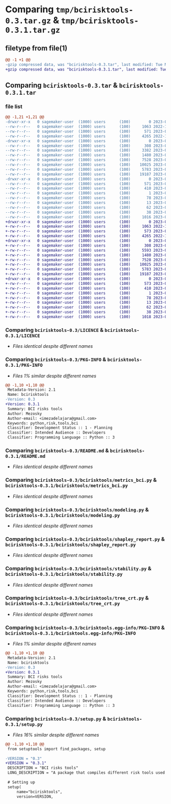 # Comparing `tmp/bcirisktools-0.3.tar.gz` & `tmp/bcirisktools-0.3.1.tar.gz`

## filetype from file(1)

```diff
@@ -1 +1 @@
-gzip compressed data, was "bcirisktools-0.3.tar", last modified: Tue May  9 16:20:46 2023, max compression
+gzip compressed data, was "bcirisktools-0.3.1.tar", last modified: Tue Jun  6 19:03:07 2023, max compression
```

## Comparing `bcirisktools-0.3.tar` & `bcirisktools-0.3.1.tar`

### file list

```diff
@@ -1,21 +1,21 @@
-drwxr-xr-x   0 sagemaker-user  (1000) users      (100)        0 2023-05-09 16:20:46.131000 bcirisktools-0.3/
--rw-r--r--   0 sagemaker-user  (1000) users      (100)     1063 2022-10-12 10:00:20.000000 bcirisktools-0.3/LICENCE
--rw-r--r--   0 sagemaker-user  (1000) users      (100)      571 2023-05-09 16:20:46.124000 bcirisktools-0.3/PKG-INFO
--rw-r--r--   0 sagemaker-user  (1000) users      (100)     4265 2022-12-02 15:48:25.000000 bcirisktools-0.3/README.md
-drwxr-xr-x   0 sagemaker-user  (1000) users      (100)        0 2023-05-09 16:20:45.992000 bcirisktools-0.3/bcirisktools/
--rw-r--r--   0 sagemaker-user  (1000) users      (100)      308 2023-03-02 03:02:45.000000 bcirisktools-0.3/bcirisktools/__init__.py
--rw-r--r--   0 sagemaker-user  (1000) users      (100)     3382 2023-03-02 03:11:23.000000 bcirisktools-0.3/bcirisktools/input_filters.py
--rw-r--r--   0 sagemaker-user  (1000) users      (100)     1480 2023-03-02 03:02:45.000000 bcirisktools-0.3/bcirisktools/metrics_bci.py
--rw-r--r--   0 sagemaker-user  (1000) users      (100)     7528 2023-03-02 03:02:45.000000 bcirisktools-0.3/bcirisktools/modeling.py
--rw-r--r--   0 sagemaker-user  (1000) users      (100)    10025 2023-03-23 00:01:50.000000 bcirisktools-0.3/bcirisktools/shapley_report.py
--rw-r--r--   0 sagemaker-user  (1000) users      (100)     5783 2023-05-09 16:19:37.000000 bcirisktools-0.3/bcirisktools/stability.py
--rw-r--r--   0 sagemaker-user  (1000) users      (100)    19187 2023-05-09 13:13:17.000000 bcirisktools-0.3/bcirisktools/tree_crt.py
-drwxr-xr-x   0 sagemaker-user  (1000) users      (100)        0 2023-05-09 16:20:46.106000 bcirisktools-0.3/bcirisktools.egg-info/
--rw-r--r--   0 sagemaker-user  (1000) users      (100)      571 2023-05-09 16:20:45.000000 bcirisktools-0.3/bcirisktools.egg-info/PKG-INFO
--rw-r--r--   0 sagemaker-user  (1000) users      (100)      410 2023-05-09 16:20:45.000000 bcirisktools-0.3/bcirisktools.egg-info/SOURCES.txt
--rw-r--r--   0 sagemaker-user  (1000) users      (100)        1 2023-05-09 16:20:45.000000 bcirisktools-0.3/bcirisktools.egg-info/dependency_links.txt
--rw-r--r--   0 sagemaker-user  (1000) users      (100)       78 2023-05-09 16:20:45.000000 bcirisktools-0.3/bcirisktools.egg-info/requires.txt
--rw-r--r--   0 sagemaker-user  (1000) users      (100)       13 2023-05-09 16:20:45.000000 bcirisktools-0.3/bcirisktools.egg-info/top_level.txt
--rw-r--r--   0 sagemaker-user  (1000) users      (100)       62 2023-03-02 03:02:45.000000 bcirisktools-0.3/pyproject.toml
--rw-r--r--   0 sagemaker-user  (1000) users      (100)       38 2023-05-09 16:20:46.135000 bcirisktools-0.3/setup.cfg
--rw-r--r--   0 sagemaker-user  (1000) users      (100)     1016 2023-05-09 16:19:48.000000 bcirisktools-0.3/setup.py
+drwxr-xr-x   0 sagemaker-user  (1000) users      (100)        0 2023-06-06 19:03:07.512000 bcirisktools-0.3.1/
+-rw-r--r--   0 sagemaker-user  (1000) users      (100)     1063 2022-10-12 10:00:20.000000 bcirisktools-0.3.1/LICENCE
+-rw-r--r--   0 sagemaker-user  (1000) users      (100)      573 2023-06-06 19:03:07.505000 bcirisktools-0.3.1/PKG-INFO
+-rw-r--r--   0 sagemaker-user  (1000) users      (100)     4265 2022-12-02 15:48:25.000000 bcirisktools-0.3.1/README.md
+drwxr-xr-x   0 sagemaker-user  (1000) users      (100)        0 2023-06-06 19:03:07.374000 bcirisktools-0.3.1/bcirisktools/
+-rw-r--r--   0 sagemaker-user  (1000) users      (100)      308 2023-03-02 03:02:45.000000 bcirisktools-0.3.1/bcirisktools/__init__.py
+-rw-r--r--   0 sagemaker-user  (1000) users      (100)     5593 2023-06-06 18:58:17.000000 bcirisktools-0.3.1/bcirisktools/input_filters.py
+-rw-r--r--   0 sagemaker-user  (1000) users      (100)     1480 2023-03-02 03:02:45.000000 bcirisktools-0.3.1/bcirisktools/metrics_bci.py
+-rw-r--r--   0 sagemaker-user  (1000) users      (100)     7528 2023-03-02 03:02:45.000000 bcirisktools-0.3.1/bcirisktools/modeling.py
+-rw-r--r--   0 sagemaker-user  (1000) users      (100)    10025 2023-03-23 00:01:50.000000 bcirisktools-0.3.1/bcirisktools/shapley_report.py
+-rw-r--r--   0 sagemaker-user  (1000) users      (100)     5783 2023-05-09 16:19:37.000000 bcirisktools-0.3.1/bcirisktools/stability.py
+-rw-r--r--   0 sagemaker-user  (1000) users      (100)    19187 2023-05-09 13:13:17.000000 bcirisktools-0.3.1/bcirisktools/tree_crt.py
+drwxr-xr-x   0 sagemaker-user  (1000) users      (100)        0 2023-06-06 19:03:07.482000 bcirisktools-0.3.1/bcirisktools.egg-info/
+-rw-r--r--   0 sagemaker-user  (1000) users      (100)      573 2023-06-06 19:03:06.000000 bcirisktools-0.3.1/bcirisktools.egg-info/PKG-INFO
+-rw-r--r--   0 sagemaker-user  (1000) users      (100)      410 2023-06-06 19:03:07.000000 bcirisktools-0.3.1/bcirisktools.egg-info/SOURCES.txt
+-rw-r--r--   0 sagemaker-user  (1000) users      (100)        1 2023-06-06 19:03:06.000000 bcirisktools-0.3.1/bcirisktools.egg-info/dependency_links.txt
+-rw-r--r--   0 sagemaker-user  (1000) users      (100)       78 2023-06-06 19:03:06.000000 bcirisktools-0.3.1/bcirisktools.egg-info/requires.txt
+-rw-r--r--   0 sagemaker-user  (1000) users      (100)       13 2023-06-06 19:03:06.000000 bcirisktools-0.3.1/bcirisktools.egg-info/top_level.txt
+-rw-r--r--   0 sagemaker-user  (1000) users      (100)       62 2023-03-02 03:02:45.000000 bcirisktools-0.3.1/pyproject.toml
+-rw-r--r--   0 sagemaker-user  (1000) users      (100)       38 2023-06-06 19:03:07.517000 bcirisktools-0.3.1/setup.cfg
+-rw-r--r--   0 sagemaker-user  (1000) users      (100)     1018 2023-06-06 18:58:34.000000 bcirisktools-0.3.1/setup.py
```

### Comparing `bcirisktools-0.3/LICENCE` & `bcirisktools-0.3.1/LICENCE`

 * *Files identical despite different names*

### Comparing `bcirisktools-0.3/PKG-INFO` & `bcirisktools-0.3.1/PKG-INFO`

 * *Files 1% similar despite different names*

```diff
@@ -1,10 +1,10 @@
 Metadata-Version: 2.1
 Name: bcirisktools
-Version: 0.3
+Version: 0.3.1
 Summary: BCI risks tools
 Author: Mezosky
 Author-email: <imezadelajara@gmail.com>
 Keywords: python,risk,tools,bci
 Classifier: Development Status :: 1 - Planning
 Classifier: Intended Audience :: Developers
 Classifier: Programming Language :: Python :: 3
```

### Comparing `bcirisktools-0.3/README.md` & `bcirisktools-0.3.1/README.md`

 * *Files identical despite different names*

### Comparing `bcirisktools-0.3/bcirisktools/metrics_bci.py` & `bcirisktools-0.3.1/bcirisktools/metrics_bci.py`

 * *Files identical despite different names*

### Comparing `bcirisktools-0.3/bcirisktools/modeling.py` & `bcirisktools-0.3.1/bcirisktools/modeling.py`

 * *Files identical despite different names*

### Comparing `bcirisktools-0.3/bcirisktools/shapley_report.py` & `bcirisktools-0.3.1/bcirisktools/shapley_report.py`

 * *Files identical despite different names*

### Comparing `bcirisktools-0.3/bcirisktools/stability.py` & `bcirisktools-0.3.1/bcirisktools/stability.py`

 * *Files identical despite different names*

### Comparing `bcirisktools-0.3/bcirisktools/tree_crt.py` & `bcirisktools-0.3.1/bcirisktools/tree_crt.py`

 * *Files identical despite different names*

### Comparing `bcirisktools-0.3/bcirisktools.egg-info/PKG-INFO` & `bcirisktools-0.3.1/bcirisktools.egg-info/PKG-INFO`

 * *Files 1% similar despite different names*

```diff
@@ -1,10 +1,10 @@
 Metadata-Version: 2.1
 Name: bcirisktools
-Version: 0.3
+Version: 0.3.1
 Summary: BCI risks tools
 Author: Mezosky
 Author-email: <imezadelajara@gmail.com>
 Keywords: python,risk,tools,bci
 Classifier: Development Status :: 1 - Planning
 Classifier: Intended Audience :: Developers
 Classifier: Programming Language :: Python :: 3
```

### Comparing `bcirisktools-0.3/setup.py` & `bcirisktools-0.3.1/setup.py`

 * *Files 16% similar despite different names*

```diff
@@ -1,10 +1,10 @@
 from setuptools import find_packages, setup
 
-VERSION = "0.3"
+VERSION = "0.3.1"
 DESCRIPTION = "BCI risks tools"
 LONG_DESCRIPTION = "A package that compiles different risk tools used by BCI bank."
 
 # Setting up
 setup(
     name="bcirisktools",
     version=VERSION,
```

